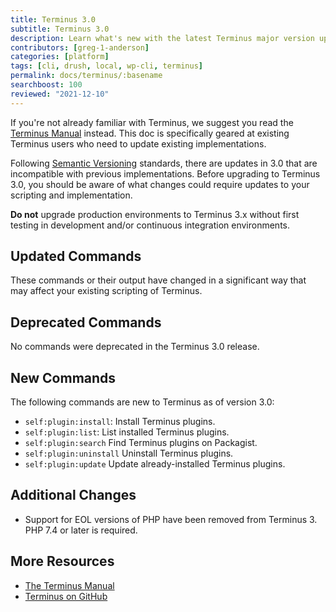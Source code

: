 ```yaml
---
title: Terminus 3.0
subtitle: Terminus 3.0
description: Learn what's new with the latest Terminus major version upgrade.
contributors: [greg-1-anderson]
categories: [platform]
tags: [cli, drush, local, wp-cli, terminus]
permalink: docs/terminus/:basename
searchboost: 100
reviewed: "2021-12-10"
---
```


<Alert title="Note" type="info" >

If you're not already familiar with Terminus, we suggest you read the [Terminus Manual](/terminus) instead. This doc is specifically geared at existing Terminus users who need to update existing implementations.

</Alert>

Following [Semantic Versioning](https://semver.org/) standards, there are updates in 3.0 that are incompatible with previous implementations. Before upgrading to Terminus 3.0, you should be aware of what changes could require updates to your scripting and implementation.

<Alert title="Warning" type="danger">

**Do not** upgrade production environments to Terminus 3.x without first testing in development and/or continuous integration environments.

</Alert>

## Updated Commands

These commands or their output have changed in a significant way that may affect your existing scripting of Terminus.

## Deprecated Commands

No commands were deprecated in the Terminus 3.0 release.

## New Commands

The following commands are new to Terminus as of version 3.0:

- `self:plugin:install`: Install Terminus plugins.
- `self:plugin:list`: List installed Terminus plugins.
- `self:plugin:search` Find Terminus plugins on Packagist.
- `self:plugin:uninstall` Uninstall Terminus plugins.
- `self:plugin:update` Update already-installed Terminus plugins.

## Additional Changes

- Support for EOL versions of PHP have been removed from Terminus 3. PHP 7.4 or later is required.

## More Resources

- [The Terminus Manual](/terminus)
- [Terminus on GitHub](https://github.com/pantheon-systems/terminus)
